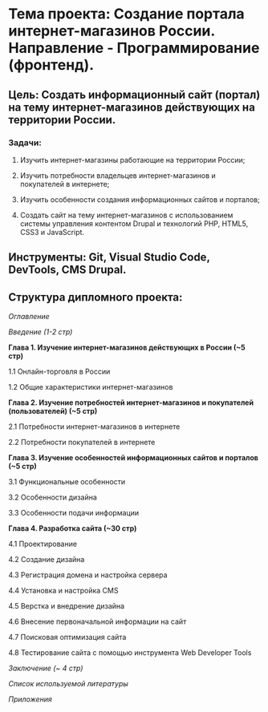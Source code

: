 # **Тема проекта**: Создание портала интернет-магазинов России. Направление - Программирование (фронтенд).
## **Цель**: Создать информационный сайт (портал) на тему интернет-магазинов действующих на территории России.

### **Задачи**:

1. Изучить интернет-магазины работающие на территории России;

2. Изучить потребности владельцев интернет-магазинов и покупателей в интернете;

3. Изучить особенности создания информационных сайтов и порталов;

4. Создать сайт на тему интернет-магазинов с использованием системы управления контентом Drupal и технологий PHP, HTML5, CSS3 и JavaScript.

## **Инструменты**: Git, Visual Studio Code, DevTools, CMS Drupal.

## **Структура дипломного проекта**:

_Оглавление_

_Введение (1-2 стр)_

**Глава 1. Изучение интернет-магазинов действующих в России (~5 стр)**

1.1 Онлайн-торговля в России

1.2 Общие характеристики интернет-магазинов

**Глава 2. Изучение потребностей интернет-магазинов и покупателей (пользователей) (~5 стр)**

2.1 Потребности интернет-магазинов в интернете

2.2 Потребности покупателей в интернете

**Глава 3. Изучение особенностей информационных сайтов и порталов (~5 стр)**

3.1 Функциональные особенности

3.2 Особенности дизайна

3.3 Особенности подачи информации

**Глава 4. Разработка сайта (~30 стр)**

4.1 Проектирование

4.2 Создание дизайна

4.3 Регистрация домена и настройка сервера

4.4 Установка и настройка CMS

4.5 Верстка и внедрение дизайна

4.6 Внесение первоначальной информации на сайт

4.7 Поисковая оптимизация сайта

4.8 Тестирование сайта с помощью инструмента Web Developer Tools

_Заключение (~ 4 стр)_ 

_Список используемой литературы_ 

_Приложения_

